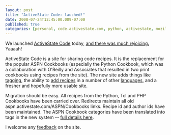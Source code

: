 ```yaml
---
layout: post
title: "ActiveState Code: lauched!"
date: 2008-07-24T12:45:00.009-07:00
published: true
categories: [personal, code.activestate.com, python, activestate, mozilla]
---
```


<p>We launched <a href="http://code.activestate.com/">ActiveState Code</a> today, <a title="You have seen Monty Python's Holy Grail, right?" href="http://www.urbandictionary.com/define.php?term=And+There+was+Much+Rejoicing">and there was much rejoicing.</a>  Yaaaah!</p>

<p>ActiveState Code is a site for sharing code recipes. It is the replacement for the popular ASPN Cookbooks (especially the Python Cookbook, which was a collaboration with O'Reilly and Associates that resulted in two print cookbooks using recipes from the site). The new site adds things like <a href="http://code.activestate.com/recipes/tags/">tagging</a>, the ability to <a href="http://code.activestate.com/recipes/add/">add recipes</a> in a number of other <a href="http://code.activestate.com/recipes/langs/">languages</a>, and a fresher and hopefully more usable site. </p>

<p>Migration should be easy. All recipes from the Python, Tcl and PHP Cookbooks have been carried over. Redirects maintain all old aspn.activestate.com/ASPN/Cookbooks links. Recipe id and author ids have been maintained. The ASPN Cookbook categories have been translated into tags in the new system -- <a href="http://code.activestate.com/aspnredir/categories/">full details here</a>.</p>

<p>I welcome any <a href="http://code.activestate.com/help/feedback/">feedback</a> on the site.</p>
